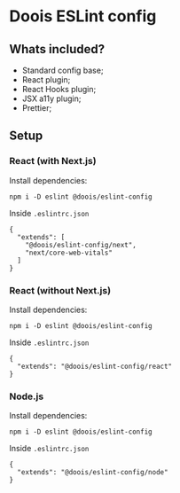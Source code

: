 # Doois ESLint config

## Whats included?

- Standard config base;
- React plugin;
- React Hooks plugin;
- JSX a11y plugin;
- Prettier;

## Setup

### React (with Next.js)

Install dependencies:
```
npm i -D eslint @doois/eslint-config
```
Inside `.eslintrc.json`
```
{
  "extends": [
    "@doois/eslint-config/next", 
    "next/core-web-vitals"
  ]
}
```

### React (without Next.js)

Install dependencies:
```
npm i -D eslint @doois/eslint-config
```
Inside `.eslintrc.json`
```
{
  "extends": "@doois/eslint-config/react"
}
```

### Node.js

Install dependencies:
```
npm i -D eslint @doois/eslint-config
```
Inside `.eslintrc.json`
```
{
  "extends": "@doois/eslint-config/node"
}
```
